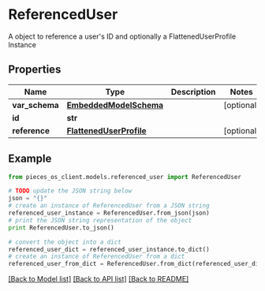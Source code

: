 # ReferencedUser

A object to reference a user's ID and optionally a FlattenedUserProfile Instance 

## Properties
Name | Type | Description | Notes
------------ | ------------- | ------------- | -------------
**var_schema** | [**EmbeddedModelSchema**](EmbeddedModelSchema.md) |  | [optional] 
**id** | **str** |  | 
**reference** | [**FlattenedUserProfile**](FlattenedUserProfile.md) |  | [optional] 

## Example

```python
from pieces_os_client.models.referenced_user import ReferencedUser

# TODO update the JSON string below
json = "{}"
# create an instance of ReferencedUser from a JSON string
referenced_user_instance = ReferencedUser.from_json(json)
# print the JSON string representation of the object
print ReferencedUser.to_json()

# convert the object into a dict
referenced_user_dict = referenced_user_instance.to_dict()
# create an instance of ReferencedUser from a dict
referenced_user_from_dict = ReferencedUser.from_dict(referenced_user_dict)
```
[[Back to Model list]](../README.md#documentation-for-models) [[Back to API list]](../README.md#documentation-for-api-endpoints) [[Back to README]](../README.md)


